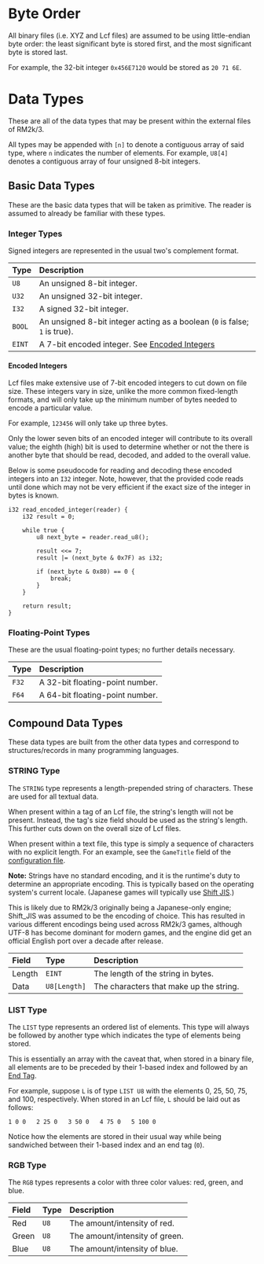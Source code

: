 # Byte Order
All binary files (i.e. XYZ and Lcf files) are assumed to be using little-endian byte order:
the least significant byte is stored first, and the most significant byte is stored last.

For example, the 32-bit integer `0x456E7120` would be stored as `20 71 6E`.

# Data Types
These are all of the data types that may be present within the external files of RM2k/3.

All types may be appended with `[n]` to denote a contiguous array of said type, where `n` indicates the number of elements.
For example, `U8[4]` denotes a contiguous array of four unsigned 8-bit integers.

## Basic Data Types
These are the basic data types that will be taken as primitive. The reader is assumed to already be familiar with these types.

### Integer Types
Signed integers are represented in the usual two's complement format.

| Type   | Description                                                                |
|:-------|:---------------------------------------------------------------------------|
| `U8`   | An unsigned 8-bit integer.                                                 |
| `U32`  | An unsigned 32-bit integer.                                                |
| `I32`  | A signed 32-bit integer.                                                   |
| `BOOL` | An unsigned 8-bit integer acting as a boolean (`0` is false; `1` is true). |
| `EINT` | A 7-bit encoded integer. See [Encoded Integers](#encoded-integers)         |

#### Encoded Integers
Lcf files make extensive use of 7-bit encoded integers to cut down on file size.
These integers vary in size, unlike the more common fixed-length formats,
and will only take up the minimum number of bytes needed to encode a particular value.

For example, `123456` will only take up three bytes.

Only the lower seven bits of an encoded integer will contribute to its overall value;
the eighth (high) bit is used to determine whether or not the there is another byte that should be read, decoded, and added to the overall value.

Below is some pseudocode for reading and decoding these encoded integers into an `I32` integer. Note, however, that the provided code
reads until done which may not be very efficient if the exact size of the integer in bytes is known.

```rust,ignore
i32 read_encoded_integer(reader) {
    i32 result = 0;

    while true {
        u8 next_byte = reader.read_u8();

        result <<= 7;
        result |= (next_byte & 0x7F) as i32;

        if (next_byte & 0x80) == 0 {
            break;
        }
    }

    return result;
}
```

### Floating-Point Types
These are the usual floating-point types; no further details necessary.

| Type  | Description                    |
|:------|:-------------------------------|
| `F32` | A 32-bit floating-point number. |
| `F64` | A 64-bit floating-point number. |

## Compound Data Types
These data types are built from the other data types and correspond to structures/records in many programming languages.

### STRING Type
The `STRING` type represents a length-prepended string of characters. These are used for all textual data.

When present within a tag of an Lcf file, the string's length will not be present. Instead, the tag's size field should
be used as the string's length. This further cuts down on the overall size of Lcf files.

When present within a text file, this type is simply a sequence of characters with no explicit length.
For an example, see the `GameTitle` field of the [configuration file](config.md).

**Note:** Strings have no standard encoding, and it is the runtime's duty to determine an appropriate encoding.
This is typically based on the operating system's current locale. (Japanese games will typically use [Shift JIS](https://en.wikipedia.org/wiki/Shift_JIS).)

This is likely due to RM2k/3 originally being a Japanese-only engine; Shift_JIS was assumed to be the encoding of choice.
This has resulted in various different encodings being used across RM2k/3 games, although UTF-8 has become dominant for modern games,
and the engine did get an official English port over a decade after release.

| Field  | Type         | Description                             |
|:-------|:-------------|:----------------------------------------|
| Length | `EINT`       | The length of the string in bytes.      |
| Data   | `U8[Length]` | The characters that make up the string. |

### LIST Type
The `LIST` type represents an ordered list of elements.
This type will always be followed by another type which indicates the type of elements being stored.

This is essentially an array with the caveat that, when stored in a binary file,
all elements are to be preceded by their 1-based index and followed by an [End Tag](common_tags.md#end-tag).

For example, suppose `L` is of type `LIST U8` with the elements 0, 25, 50, 75, and 100, respectively.
When stored in an Lcf file, `L` should be laid out as follows:

```text
1 0 0   2 25 0   3 50 0   4 75 0   5 100 0
```

Notice how the elements are stored in their usual way while being sandwiched between their 1-based index and an end tag (`0`).

### RGB Type
The `RGB` types represents a color with three color values: red, green, and blue.

| Field | Type | Description                    |
|:------|:-----|:-------------------------------|
| Red   | `U8` | The amount/intensity of red.   |
| Green | `U8` | The amount/intensity of green. |
| Blue  | `U8` | The amount/intensity of blue.  |
